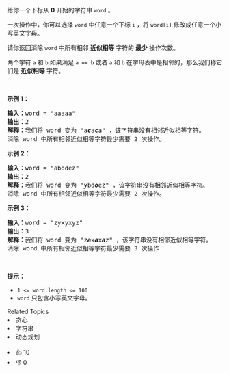 <p>给你一个下标从 <strong>0</strong>&nbsp;开始的字符串&nbsp;<code>word</code>&nbsp;。</p>

<p>一次操作中，你可以选择&nbsp;<code>word</code>&nbsp;中任意一个下标 <code>i</code>&nbsp;，将&nbsp;<code>word[i]</code> 修改成任意一个小写英文字母。</p>

<p>请你返回消除 <code>word</code>&nbsp;中所有相邻 <strong>近似相等</strong>&nbsp;字符的 <strong>最少</strong>&nbsp;操作次数。</p>

<p>两个字符&nbsp;<code>a</code> 和&nbsp;<code>b</code>&nbsp;如果满足&nbsp;<code>a == b</code>&nbsp;或者&nbsp;<code>a</code> 和&nbsp;<code>b</code>&nbsp;在字母表中是相邻的，那么我们称它们是 <strong>近似相等</strong>&nbsp;字符。</p>

<p>&nbsp;</p>

<p><strong class="example">示例 1：</strong></p>

<pre>
<b>输入：</b>word = "aaaaa"
<b>输出：</b>2
<b>解释：</b>我们将 word 变为 "a<em><strong>c</strong></em>a<em><strong>c</strong></em>a" ，该字符串没有相邻近似相等字符。
消除 word 中所有相邻近似相等字符最少需要 2 次操作。
</pre>

<p><strong class="example">示例 2：</strong></p>

<pre>
<b>输入：</b>word = "abddez"
<b>输出：</b>2
<b>解释：</b>我们将 word 变为 "<em><strong>y</strong></em>bd<em><strong>o</strong></em>ez" ，该字符串没有相邻近似相等字符。
消除 word 中所有相邻近似相等字符最少需要 2 次操作。</pre>

<p><strong class="example">示例 3：</strong></p>

<pre>
<b>输入：</b>word = "zyxyxyz"
<b>输出：</b>3
<b>解释：</b>我们将 word 变为 "z<em><strong>a</strong></em>x<em><strong>a</strong></em>x<em><strong>a</strong></em>z" ，该字符串没有相邻近似相等字符。
消除 word 中所有相邻近似相等字符最少需要 3 次操作
</pre>

<p>&nbsp;</p>

<p><strong>提示：</strong></p>

<ul> 
 <li><code>1 &lt;= word.length &lt;= 100</code></li> 
 <li><code>word</code>&nbsp;只包含小写英文字母。</li> 
</ul>

<div><div>Related Topics</div><div><li>贪心</li><li>字符串</li><li>动态规划</li></div></div><br><div><li>👍 10</li><li>👎 0</li></div>